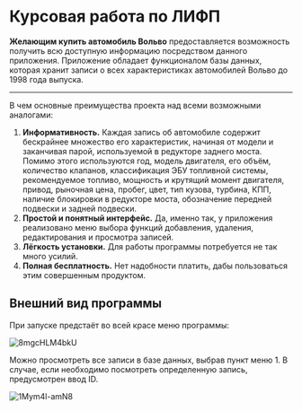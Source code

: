 # Курсовая работа по ЛИФП

**Желающим купить автомобиль Вольво** предоставляется возможность получить всю доступную информацию посредством данного приложения. Приложение обладает функционалом базы данных, которая хранит записи о всех характеристиках автомобилей Вольво до 1998 года выпуска.

---

В чем основные преимущества проекта над всеми возможными аналогами:

1. **Информативность.** Каждая запись об автомобиле содержит бескрайнее множество его характеристик, начиная от модели и заканчивая парой, используемой в редукторе заднего моста. Помимо этого используются год, модель двигателя, его объём, количество клапанов, классификация ЭБУ топливной системы, рекомендуемое топливо, мощность и крутящий момент двигателя, привод, рыночная цена, пробег, цвет, тип кузова, турбина, КПП, наличие блокировки в редукторе моста, обозначение передней подвески и задней подвески.
2. **Простой и понятный интерфейс.** Да, именно так, у приложения реализовано меню выбора функций добавления, удаления, редактирования и просмотра записей.
3. **Лёгкость установки.** Для работы программы потребуется не так много усилий.
4. **Полная бесплатность.**
 Нет надобности платить, дабы пользоваться этим совершенным продуктом.

## Внешний вид программы

При запуске предстаёт во всей красе меню программы:

![8mgcHLM4bkU](https://user-images.githubusercontent.com/80781735/117970876-dd26a980-b331-11eb-9c6e-f0e8499ec75b.jpg)

Можно просмотреть все записи в базе данных, выбрав пункт меню 1. В случае, если необходимо посмотреть определенную запись, предусмотрен ввод ID.

![1Mym4l-amN8](https://user-images.githubusercontent.com/80781735/117971046-119a6580-b332-11eb-811f-db8ca7e72709.jpg)

